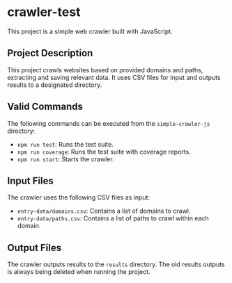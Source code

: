 # crawler-test

This project is a simple web crawler built with JavaScript.

## Project Description

This project crawls websites based on provided domains and paths, extracting and saving relevant data.  It uses CSV files for input and outputs results to a designated directory.

## Valid Commands

The following commands can be executed from the `simple-crawler-js` directory:

* `npm run test`: Runs the test suite.
* `npm run coverage`: Runs the test suite with coverage reports.
* `npm run start`: Starts the crawler.

## Input Files

The crawler uses the following CSV files as input:

* `entry-data/domains.csv`: Contains a list of domains to crawl.
* `entry-data/paths.csv`: Contains a list of paths to crawl within each domain.

## Output Files

The crawler outputs results to the `results` directory.
The old results outputs is always being deleted when running the project.
